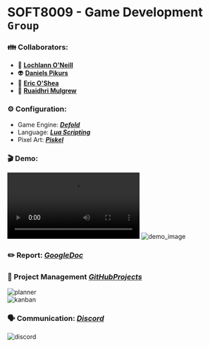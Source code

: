 <!--https://github.com/darsaveli/Readme-Markdown-Syntax-->
<!--https://github.com/ikatyang/emoji-cheat-sheet/blob/master/README.md-->

# SOFT8009 - Game Development `Group`
### :family: Collaborators:
* :clown_face: **[Lochlann O'Neill](https://github.com/lochlannoneill)**  
* :alien: **[Daniels Pikurs](https://github.com/danielspikurs)**  
* :japanese_goblin: **[Eric O'Shea](https://github.com/ericosheacork)**  
* :robot: **[Ruaidhri Mulgrew](https://github.com/RuaidhriMulgrew)**  

### :gear: Configuration:
* Game Engine: ***[Defold](https://defold.com/)***  
* Language: ***[Lua Scripting](https://www.lua.org/)***  
* Pixel Art: ***[Piskel](https://www.piskelapp.com/)***  

### :clapper: Demo:
![demo_video](https://github.com/lochlannoneill/SOFT8009-Game-Development-Group/blob/main/demo_video.mp4)
![demo_image](https://github.com/lochlannoneill/SOFT8009-Game-Development-Group/blob/main/Report/Screenshots/overview.png?raw=true)

<!--
***

### Collaboration:
* Report: ***[GoogleDoc](https://docs.google.com/document/d/1LDDofAmBIzmuovxZfRPw5pQWtj--uftGkp9igMtl8As/edit?usp=sharing)***
* Project Management: ~~***[Monday.com](https://lochlannoneill.monday.com/boards/3393810677)***~~ ***GitHub Projects***
* Communication: ***[Discord](https://discord.gg/SKTmfVWEtJ)***
-->

### :pencil2: Report: ***[GoogleDoc](https://docs.google.com/document/d/1LDDofAmBIzmuovxZfRPw5pQWtj--uftGkp9igMtl8As/edit?usp=sharing)***

### :calendar: Project Management ***[GitHubProjects](https://github.com/users/lochlannoneill/projects/2)***
![planner](https://github.com/lochlannoneill/SOFT8009-Game-Development/blob/main/Report/Screenshots/Planner.PNG?raw=true)  
![kanban](https://github.com/lochlannoneill/SOFT8009-Game-Development/blob/main/Report/Screenshots/Kanban.PNG?raw=true)  

### :speaking_head: Communication: ***[Discord](https://discord.gg/SKTmfVWEtJ)***
![discord](https://github.com/lochlannoneill/SOFT8009-Game-Development/blob/main/Report/Screenshots/discord.PNG?raw=true)  

